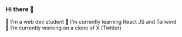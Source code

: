 ### Hi there 👋

🙍 I'm a web dev student
🌱 I’m currently learning React JS and Tailwind  
🔭 I’m currently working on a clone of X (Twitter)

<!--
**Youtmax654/youtmax654** is a ✨ _special_ ✨ repository because its `README.md` (this file) appears on your GitHub profile.

Here are some ideas to get you started:

- 
- 
- 👯 I’m looking to collaborate on ...
- 🤔 I’m looking for help with ...
- 💬 Ask me about ...
- 📫 How to reach me: ...
- 😄 Pronouns: ...
- ⚡ Fun fact: ...
-->
